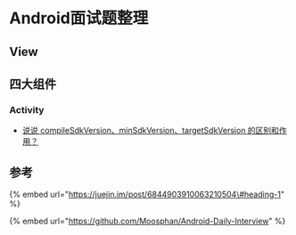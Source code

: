 # Android面试题整理

## View



## 四大组件

### Activity



* [说说 compileSdkVersion、minSdkVersion、targetSdkVersion 的区别和作用？](https://mp.weixin.qq.com/s/-nzIPfH0o2Aj7W7Cz-ECjA)

## 参考

{% embed url="https://juejin.im/post/6844903910063210504\#heading-1" %}

{% embed url="https://github.com/Moosphan/Android-Daily-Interview" %}







